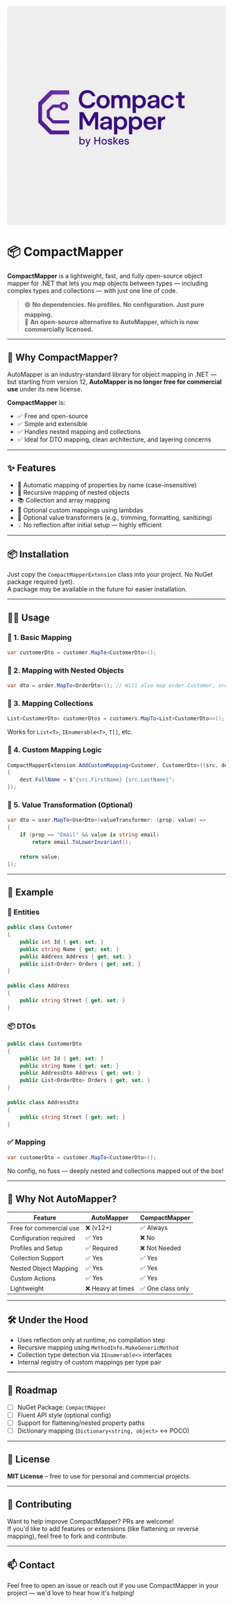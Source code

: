 ![CompactMapper Logo](logo.png)

# 📦 CompactMapper

**CompactMapper** is a lightweight, fast, and fully open-source object mapper for .NET that lets you map objects between types — including complex types and collections — with just one line of code.

> 🟢 **No dependencies. No profiles. No configuration. Just pure mapping.**  
> 🔄 **An open-source alternative to AutoMapper, which is now commercially licensed.**

---

## 🚀 Why CompactMapper?

AutoMapper is an industry-standard library for object mapping in .NET — but starting from version 12, **AutoMapper is no longer free for commercial use** under its new license.

**CompactMapper** is:
- ✅ Free and open-source
- ✅ Simple and extensible
- ✅ Handles nested mapping and collections
- ✅ Ideal for DTO mapping, clean architecture, and layering concerns

---

## ✨ Features

- 🔄 Automatic mapping of properties by name (case-insensitive)
- 🧠 Recursive mapping of nested objects
- 📚 Collection and array mapping
- 🎯 Optional custom mappings using lambdas
- 🧰 Optional value transformers (e.g., trimming, formatting, sanitizing)
- 💡 No reflection after initial setup — highly efficient

---

## 📦 Installation

Just copy the `CompactMapperExtension` class into your project. No NuGet package required (yet).  
A package may be available in the future for easier installation.

---

## 🧑‍💻 Usage

### 🔹 1. Basic Mapping

```csharp
var customerDto = customer.MapTo<CustomerDto>();
```

### 🔹 2. Mapping with Nested Objects

```csharp
var dto = order.MapTo<OrderDto>(); // Will also map order.Customer, order.Items, etc.
```

### 🔹 3. Mapping Collections

```csharp
List<CustomerDto> customerDtos = customers.MapTo<List<CustomerDto>>();
```

Works for `List<T>`, `IEnumerable<T>`, `T[]`, etc.

### 🔹 4. Custom Mapping Logic

```csharp
CompactMapperExtension.AddCustomMapping<Customer, CustomerDto>((src, dest) =>
{
    dest.FullName = $"{src.FirstName} {src.LastName}";
});
```

### 🔹 5. Value Transformation (Optional)

```csharp
var dto = user.MapTo<UserDto>(valueTransformer: (prop, value) =>
{
    if (prop == "Email" && value is string email)
        return email.ToLowerInvariant();

    return value;
});
```

---

## 📐 Example

### 🧱 Entities

```csharp
public class Customer
{
    public int Id { get; set; }
    public string Name { get; set; }
    public Address Address { get; set; }
    public List<Order> Orders { get; set; }
}

public class Address
{
    public string Street { get; set; }
}
```

### 📦 DTOs

```csharp
public class CustomerDto
{
    public int Id { get; set; }
    public string Name { get; set; }
    public AddressDto Address { get; set; }
    public List<OrderDto> Orders { get; set; }
}

public class AddressDto
{
    public string Street { get; set; }
}
```

### ✅ Mapping

```csharp
var customerDto = customer.MapTo<CustomerDto>();
```

No config, no fuss — deeply nested and collections mapped out of the box!

---

## 💬 Why Not AutoMapper?

| Feature                  | AutoMapper        | CompactMapper        |
|--------------------------|-------------------|-----------------------|
| Free for commercial use | ❌ (v12+)         | ✅ Always             |
| Configuration required   | ✅ Yes            | ❌ No                 |
| Profiles and Setup       | ✅ Required       | ❌ Not Needed         |
| Collection Support       | ✅ Yes            | ✅ Yes                |
| Nested Object Mapping    | ✅ Yes            | ✅ Yes                |
| Custom Actions           | ✅ Yes            | ✅ Yes                |
| Lightweight              | ❌ Heavy at times | ✅ One class only     |

---

## 🛠️ Under the Hood

- Uses reflection only at runtime, no compilation step
- Recursive mapping using `MethodInfo.MakeGenericMethod`
- Collection type detection via `IEnumerable<>` interfaces
- Internal registry of custom mappings per type pair

---

## 📣 Roadmap

- [ ] NuGet Package: `CompactMapper`
- [ ] Fluent API style (optional config)
- [ ] Support for flattening/nested property paths
- [ ] Dictionary mapping (`Dictionary<string, object>` ↔ POCO)

---

## 📝 License

**MIT License** – free to use for personal and commercial projects.

---

## 🙌 Contributing

Want to help improve CompactMapper? PRs are welcome!  
If you'd like to add features or extensions (like flattening or reverse mapping), feel free to fork and contribute.

---

## 📫 Contact

Feel free to open an issue or reach out if you use CompactMapper in your project — we'd love to hear how it's helping!